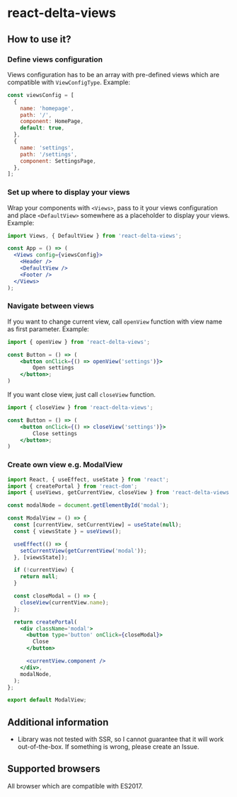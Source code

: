 # react-delta-views

## How to use it?

### Define views configuration

Views configuration has to be an array with pre-defined views which are compatible with `ViewConfigType`. Example:

```js
const viewsConfig = [
  {
    name: 'homepage',
    path: '/',
    component: HomePage,
    default: true,
  },
  {
    name: 'settings',
    path: '/settings',
    component: SettingsPage,
  },
];
```

### Set up where to display your views

Wrap your components with `<Views>`, pass to it your views configuration and place `<DefaultView>` somewhere as a placeholder to display your views. Example:

```jsx
import Views, { DefaultView } from 'react-delta-views';

const App = () => (
  <Views config={viewsConfig}>
    <Header />
    <DefaultView />
    <Footer />
  </Views>
);
```

### Navigate between views

If you want to change current view, call `openView` function with view name as first parameter. Example:

```jsx
import { openView } from 'react-delta-views';

const Button = () => (
    <button onClick={() => openView('settings')}>
        Open settings
    </button>;
)
```

If you want close view, just call `closeView` function.

```jsx
import { closeView } from 'react-delta-views';

const Button = () => (
    <button onClick={() => closeView('settings')}>
        Close settings
    </button>;
)
```

### Create own view e.g. ModalView

```jsx
import React, { useEffect, useState } from 'react';
import { createPortal } from 'react-dom';
import { useViews, getCurrentView, closeView } from 'react-delta-views';

const modalNode = document.getElementById('modal');

const ModalView = () => {
  const [currentView, setCurrentView] = useState(null);
  const { viewsState } = useViews();

  useEffect(() => {
    setCurrentView(getCurrentView('modal'));
  }, [viewsState]);

  if (!currentView) {
    return null;
  }

  const closeModal = () => {
    closeView(currentView.name);
  };

  return createPortal(
    <div className='modal'>
      <button type='button' onClick={closeModal}>
        Close
      </button>

      <currentView.component />
    </div>,
    modalNode,
  );
};

export default ModalView;
```

## Additional information

- Library was not tested with SSR, so I cannot guarantee that it will work out-of-the-box. If something is wrong, please create an Issue.

## Supported browsers

All browser which are compatible with ES2017.
